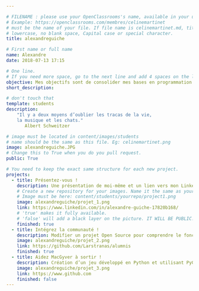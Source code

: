 ```yaml
---

# FILENAME : please use your OpenClassrooms's name, available in your url.
# Example: https://openclassrooms.com/membres/celinemartinet
# must be the name of your file. If file name is celinemartinet.md, title is celinemartinet.
# lowercase, no blank space, Capital case or special character.
title: alexandreguiche

# First name or full name
name: Alexandre
date: 2018-07-13 17:15

# One line.
# If you need more space, go to the next line and add 4 spaces on the left, as in 'description'.
objective: Mes objectifs sont de consolider mes bases en programmation Python, ainsi qu'apprendre la programmation web afin d'en faire        mon métier.
short_description: 

# don't touch that
template: students
description:
    "Il y a deux moyens d’oublier les tracas de la vie,
    la musique et les chats."
       Albert Schweitzer 

# image must be located in content/images/students
# name should be the same as this file. Eg: celinemartinet.png
image: alexandreguiche.JPG
# Change this to True when you do you pull request.
public: True

# You need to keep the exact same structure for each new project.
projects:
  - title: Présentez-vous !
    description: Une présentation de moi-même et un lien vers mon LinkedIn.
    # Create a new repository for your images. Name it the same as your nickname and profile picture.
    # Image must be here: content/students/yourrepo/project1.png
    image: alexandreguiche/projet_1.png
    link: https://www.linkedin.com/in/alexandre-guiche-17820b168/
    # 'true' makes it fully available.
    # 'false' will add a black layer on the picture. IT WILL BE PUBLIC!
    finished: true
  - title: Intégrez la communauté !
    description: Modifier un projet Open Source pour comprendre le fonctionnement de Git, de Github et des pull requests. 
    image: alexandreguiche/projet_2.png
    link: https://github.com/Larstranas/alumnis
    finished: true
  - title: Aidez MacGyver à sortir !
    description: Création d’un jeu développé en Python et utilisant PyGame.
    image: alexandreguiche/projet_3.png
    link: https://www.github.com
    finished: false
---
```

